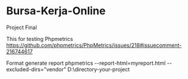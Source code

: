# Bursa-Kerja-Online
Project Final

This for testing Phpmetrics
https://github.com/phpmetrics/PhpMetrics/issues/218#issuecomment-216744617

Format generate report
phpmetrics --report-html=myreport.html --excluded-dirs="vendor" D:\directory-your-project
